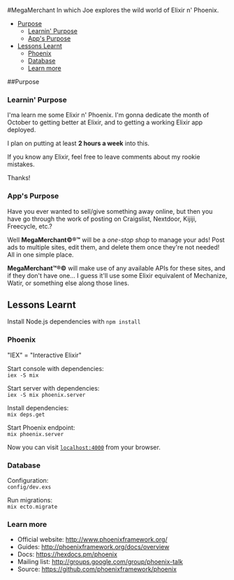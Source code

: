 #MegaMerchant
In which Joe explores the wild world of Elixir n' Phoenix.

<!-- START doctoc generated TOC please keep comment here to allow auto update -->
<!-- DON'T EDIT THIS SECTION, INSTEAD RE-RUN doctoc TO UPDATE -->
<!-- END doctoc generated TOC please keep comment here to allow auto update -->
- [Purpose](#purpose)
  - [Learnin' Purpose](#learnin-purpose)
  - [App's Purpose](#apps-purpose)
- [Lessons Learnt](#lessons-learnt)
  - [Phoenix](#phoenix)
  - [Database](#database)
  - [Learn more](#learn-more)

<!-- END doctoc generated TOC please keep comment here to allow auto update -->

##Purpose  

### Learnin' Purpose
I'ma learn me some Elixir n' Phoenix. I'm gonna dedicate the month of October to getting better at Elixir, and to getting a working Elixir app deployed.

I plan on putting at least **2 hours a week** into this.

If you know any Elixir, feel free to leave comments about my rookie mistakes.

Thanks!

### App's Purpose
Have you ever wanted to sell/give something away online, but then you have go through the work of posting on Craigslist, Nextdoor, Kijiji, Freecycle, etc.?

Well **MegaMerchant©®™** will be a _one-stop shop_ to manage your ads! Post ads to multiple sites, edit them, and delete them once they're not needed! All in one simple place.

**MegaMerchant™®©** will make use of any available APIs for these sites, and if they don't have one... I guess it'll use some Elixir equivalent of Mechanize, Watir, or something else along those lines.

## Lessons Learnt
Install Node.js dependencies with `npm install`

### Phoenix
"IEX" = "Interactive Elixir"  

Start console with dependencies:  
`iex -S mix`

Start server with dependencies:  
`iex -S mix phoenix.server`

Install dependencies:  
`mix deps.get`

Start Phoenix endpoint:  
`mix phoenix.server`

Now you can visit [`localhost:4000`](http://localhost:4000) from your browser.

### Database

Configuration:  
`config/dev.exs`  

Run migrations:  
`mix ecto.migrate`

### Learn more

  * Official website: http://www.phoenixframework.org/
  * Guides: http://phoenixframework.org/docs/overview
  * Docs: https://hexdocs.pm/phoenix
  * Mailing list: http://groups.google.com/group/phoenix-talk
  * Source: https://github.com/phoenixframework/phoenix
